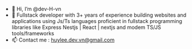 - 👋 Hi, I’m @dev-H-vn
- 🌱 Fullstack developer with 3+ years of experience building websites and applications using Js/Ts languages ​​proficient in fullstack programming libraries like Express Nestjs | React | nextjs and modem TS/JS tools/frameworks
- 📫 Contact me : huylee.dev.vn@gmail.com 
<!---
dev-H-vn/dev-H-vn is a ✨ special ✨ repository because its `README.md` (this file) appears on your GitHub profile.
You can click the Preview link to take a look at your changes.
--->
